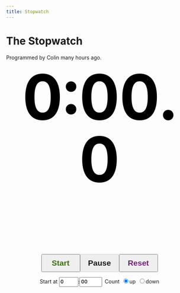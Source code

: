 ```yaml
---
title: Stopwatch
---
```


# The Stopwatch

Programmed by Colin <span id="programmed-hours">many</span> hours ago.

<p id="time">0:00.0</p>
<fieldset id="controls">
  <button id="start">Start</button>
  <button id="pause" disabled>Pause</button>
  <button id="reset">Reset</button>
</fieldset>
<fieldset id="options">
  <span>Start at <span class=timefont><input id="start-minutes" type=text size=1 value="0">:<input id="start-seconds" type=text maxlength=2 size=2 value="00"></span></span>
  <span>Count
    <label><input id="direction-up" name="d" type="radio" value="up" checked>up</label>
    <label><input id="direction-down" name="d" type="radio" value="down">down</label>
  </span>
</fieldset>
<div class="spacer"></div>

<style>
#time {
  color: #000000;
  font-family: "Inter";
  font-feature-settings: "tnum";
  font-size: 12em;
  font-weight: bold;
  line-height: 1em;
  text-align: center;
  margin-top: calc(2 * var(--paragraph-spacing));
}
#controls {
  align-items: baseline;
  border: none;
  display: flex;
  justify-content: center;
}
#controls button {
  font-size: 1.5em;
  font-weight: bold;
  line-height: 2em;
  width: 5em;
}
#controls button:disabled {
  color: inherit;
}
#start {
  color: #35710b;
}
#reset {
  color: #75237d;
}
#options {
  align-items: baseline;
  border: none;
  display: flex;
  justify-content: center;
  column-gap: 0.5em;
}
#options input[type=text] {
  line-height: 1.5;
}
#options input[type=radio] {
  margin-left: .5em;
  margin-right: 0.25em;
}
.timefont, .timefont input {
  font-family: "Inter";
  font-feature-settings: "tnum";
  font-weight: 550;
  line-height: 1.5;
}
.spacer {
  margin-bottom: var(--paragraph-spacing);
}
@media (max-width: 900px) {
  #time {
    font-size: 9em;
  }
}
@media (max-width: 800px) {
  #time {
    font-size: 8em;
  }
  #controls button {
    font-size: 1.3em;
  }
}
@media (max-width: 700px) {
  #time {
    font-size: 7em;
  }
}
@media (max-width: 600px) {
  #time {
    font-size: 6em;
  }
}
</style>

<script>
(function () {
  var direction = 'up';
  var initialTime = 0;
  var startTime = 0;
  var pauseTime = 0;
  var timer;

  function toggleState(state) {
    switch (state) {
      case 'paused': {
        document.getElementById('start').disabled = false;
        document.getElementById('start').className = '';
        document.getElementById('pause').disabled = true;
        document.getElementById('pause').className = 'disabled';
        document.getElementById('start-minutes').disabled = false;
        document.getElementById('start-seconds').disabled = false;
        document.getElementById('direction-up').disabled = false;
        document.getElementById('direction-down').disabled = false;
        break;
      }
      case 'running': {
        document.getElementById('start').disabled = true;
        document.getElementById('start').className = 'disabled';
        document.getElementById('pause').disabled = false;
        document.getElementById('pause').className = '';
        document.getElementById('start-minutes').disabled = true;
        document.getElementById('start-seconds').disabled = true;
        document.getElementById('direction-up').disabled = true;
        document.getElementById('direction-down').disabled = true;
        break;
      }
    }
  }

  function stopwatchUpdate(time) {
    // Assuming time is in milliseconds,
    const hours   = Math.floor(time / 1000 / 60 / 60);
    const minutes = Math.floor(time / 1000 / 60 - (hours * 60));
    const seconds = Math.floor(time / 1000 - (hours * 60 * 60) - (minutes * 60));
    const tenths  = Math.floor(time / 100 - (hours * 60 * 60 * 10) - (minutes * 60 * 10) - (seconds * 10));

    const html = ((hours > 0) ? hours + 'h<br />' : '') + minutes + ':' + ((seconds < 10) ? '0' : '') + seconds + '.' + tenths;
    document.getElementById('time').innerHTML = html;
  }

  function stopwatchStart() {
    startTime = Date.now();
    stopwatchCheck();
    toggleState('running');
  }

  function stopwatchCheck() {
    timer = window.requestAnimationFrame(stopwatchCheck);
    switch (direction) {
      case 'up': {
        const time = Date.now() - startTime + initialTime + pauseTime;
        stopwatchUpdate(time);
        break;
      }
      case 'down': {
        const time = Math.max(0, initialTime - (Date.now() - startTime + pauseTime));
        stopwatchUpdate(time);
        if (time == 0) {
          alert("Time's up!");
          stopwatchReset();
        }
        break;
      }
    }
  }

  function stopwatchPause() {
    pauseTime = (Date.now() - startTime) + pauseTime;
    window.cancelAnimationFrame(timer);
    toggleState('paused');
  }

  function stopwatchReset() {
    stopwatchPause();
    startTime = 0;
    pauseTime = 0;
    direction = document.getElementById('direction-up').checked ? 'up' : 'down';
    const startMinutes = +document.getElementById('start-minutes').value || 0;
    const startSeconds = +document.getElementById('start-seconds').value || 0;
    initialTime = (startMinutes * 60 + startSeconds) * 1000;
    stopwatchUpdate(initialTime);
  }

  function stopwatchInitialize() {
    stopwatchReset();
    document.getElementById('start').addEventListener('click', stopwatchStart);
    document.getElementById('pause').addEventListener('click', stopwatchPause);
    document.getElementById('reset').addEventListener('click', stopwatchReset);
    document.getElementById('start-minutes').addEventListener('input', stopwatchReset);
    document.getElementById('start-seconds').addEventListener('input', stopwatchReset);
    document.getElementById('direction-up').addEventListener('change', stopwatchReset);
    document.getElementById('direction-down').addEventListener('change', stopwatchReset);
  };

  function updateHours() {
    const programmedDate = 1213655000000;
    const timeSince = Math.round((Date.now() - programmedDate) / 3600000);
    document.getElementById('programmed-hours').innerHTML = timeSince;
  }

  document.addEventListener('DOMContentLoaded', stopwatchInitialize);
  document.addEventListener('DOMContentLoaded', updateHours);
})();
</script>
